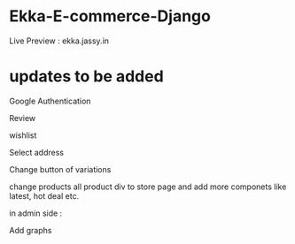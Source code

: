# Ekka-E-commerce-Django

Live Preview :  ekka.jassy.in

# updates to be added

Google Authentication

Review

wishlist

Select address

Change button of variations

change products all product div to store page and add more componets like latest, hot deal etc.

in admin side :

   Add graphs 
  

